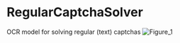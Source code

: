 # RegularCaptchaSolver
OCR model for solving regular (text) captchas
![Figure_1](https://user-images.githubusercontent.com/73878161/193925756-f812f485-36c8-4b95-b8b9-8562bf95575a.png)
